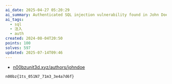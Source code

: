 ```yaml
---
ai_date: 2025-04-27 05:20:29
ai_summary: Authenticated SQL injection vulnerability found in John Doe's author page, allowing flag retrieval.
ai_tags:
  - sql
  - 注入
  - auth
created: 2024-08-04T20:50
points: 100
solves: 597
updated: 2025-07-14T09:46
---
```


- [n00bzunit3d.xyz/authors/johndoe](https://n00bzunit3d.xyz/authors/johndoe)

```flag
n00bz{1ts_051N7_71m3_3e4a7d6f}
```